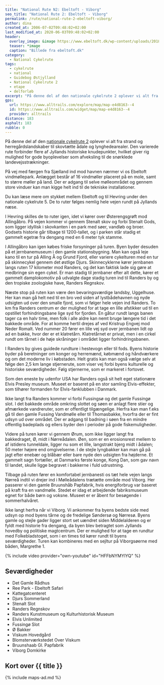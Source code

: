 ```yaml
---
title: "National Rute N2: Ebeltoft - Viborg"
seo_title: "National Rute 2: Ebeltoft - Viborg"
permalink: /rute/national-rute-2-ebeltoft-viborg/
author: dina
created_at: 2006-07-02T09:48:02+02:00
last_modified_at: 2020-06-03T09:48:02+02:00
header:
  overlay_image: &image https://www.ebeltoft.dk/wp-content/uploads/2018/05/ebeltoft-raadhus.jpg
  teaser: *image
  caption: "Billede fra ebeltoft.dk"
category:
  - National Cykelrute
tags:
  - cykelrute
  - national
  - Guidebog Østjylland
  - National Cykelrute 2
  - etape
  - delforløb
excerpt: "På denne del af den nationale cykelrute 2 oplever vi alt fra strand og herregårdslandskaber til skovtætte ådale og lynghedearealer. Den varierede rute forbinder flere af Jyllands historiske knudepunkter, hvilket giver rig mulighed for gode byoplevelser som afveksling til de snørklede landevejsstrækninger."
gps:
  url: https://www.alltrails.com/explore/map/map-e4d8163--4
  id: https://www.alltrails.com/widget/map/map-e4d8163--4
  provider: alltrails
distance: 183
asphalt: 183
rubble: 0
---
```


På denne del af den [nationale cykelrute 2](/rute/national-rute-2-hanstholm-kobenhavn/) oplever vi alt fra strand og herregårdslandskaber til skovtætte ådale og lynghedearealer. Den varierede rute forbinder flere af Jyllands historiske knudepunkter, hvilket giver rig mulighed for gode byoplevelser som afveksling til de snørklede landevejsstrækninger.

På vej med færgen fra Sjælland ind mod havnen nærmer vi os Ebeltoft vindmøllepark. Anlægget består af 16 vindmøller placeret på en mole, samt to større møller på land. Der er adgang til selve mølleområdet og gennem store vinduer kan man kigge helt ind til de tekniske installationer.

Du kan læse mere om stykket mellem Ebeltoft og til Hevring under den nationale cykelrute 5. De to ruter følges nemlig hele vejen rundt på Jyllands næse.

I Hevring skilles de to ruter igen, idet vi kører over Østerengsgrøft mod Allingåbro. På vejen kommer vi gennem Stenalt skov og forbi Stenalt Gods, som ligger idyllisk i skovkanten i en park med søer, vandløb og broer. Godsets historie går tilbage til 1200-tallet, og i parken står stadig et gammelt egetræ fra dengang med en 6 meter tyk stamme.

I Allingåbro kan igen købes friske forsyninger på turen. Byen byder desuden på et jernbanemuseum i den gamle stationsbygning. Man kan også leje kano til en tur på Alling Å og Grund Fjord, eller variere cykelturen med en tur på skinnecykel gennem det østlige Djurs. Skinnecyklerne kører jernbanen langs ruten 17 kilometer mod Randers, og det kan faktisk lade sig gøre at medbringe sin egen cykel. Er man stadig til jernbaner efter alt dette, kører et gammelt damplokomotiv på udvalgte dage stadig turen ind til Randers by og den tropiske zoologiske have, Randers Regnskov.

Næste stop på ruten kan være den bevaringsværdige landsby, Uggelhuse. Her kan man gå helt ned til en bro ved siden af lystbådehavnen og nyde udsigten ud over den smalle fjord, som vi følger hele vejen ind Randers. To km fra Randers centrum er der mulighed for at tage en lille afstikker ud til en opstillet forhindringsbane lige syd for fjorden. En gåtur rundt langs banen tager ca en halv time, men folk i alle aldre kan nemt bruge længere tid i det bakkede område. For at komme hertil drejes af ved Kristrup Engvej mod Neder Romalt. Ved nummer 20 fører en lille vej syd over jernbanen lidt op ad en bakke, hvor der er et klatretårn. Klatretårnet er privat, men i en cirkel rundt om tårnet i de høje skråninger i området ligger forhindringsbanen.

I Randers by gives guidede rundture i hestevogn eller til fods. Byens historie byder på beretninger om konger og herremænd, købmænd og håndværkere og om det moderne liv i købstaden. Helt gratis kan man også vælge selv at følge den 2,5 km lange stjernerute, som viser vej forbi byens kulturelle og historiske seværdigheder. Følg stjernerne, som er markeret i fortovet.

Som den eneste by udenfor USA har Randers også sit helt eget stationære Elvis Presley museum. Museet er baseret på en stor samling Elvis-effekter, som tilhører formanden for Elvis-fanklubben i Danmark.

Ikke langt fra Randers kommer vi forbi Fussingsø og det gamle Fussingø slot. I det bakkede område omkring slottet og søen er anlagt flere stier og afmærkede vandreruter, som er offentligt tilgængelige. Herfra kan man f.eks gå til den gamle Fussing Vandmølle eller til Thomasbakke, hvorfra der er fint udsyn ud over området. Der er adgang til badning i søen fra en mindre offentlig badeplads og ellers byder den i perioder på gode fiskemuligheder.

Videre på turen kører vi gennem Ørum, som ikke ligger langt fra bakkedraget, Ø, midt i Nørreådalen. Øen, som er en erosionsrest mellem to af istidens tunneldale, ligger nu som et lille, langstrakt bjerg midt i ådalen; 50 meter højere end omgivelserne. I de stejle lyngbakker kan man gå på jagt efter enebær og blåbær eller bare nyde den udsigten fra højderne. Et gammelt sagn fortæller, at Danmarks første konge, Kong Dan, som gav navn til landet, skulle ligge begravet i bakkerne i fuld udrustning.

Tilbage på ruten fører en komfortabel jernbanesti os tæt hele vejen langs Nørreå indtil vi drejer ind i Mølleådalens trætætte område mod Viborg. Her passerer vi den gamle Bruunshåb Papfabrik, hvis energiforbrug var baseret på kraft fra en vandmølle. Stedet er idag et arbejdende fabriksmuseum egnet for både børn og voksne. Museet er er åbent for besøgende i sommerhalvåret.

Ikke langt herfra når vi Viborg. Vi ankommer fra byens bedste side med udsyn op mod byens tårne og de fredelige Søndersø og Nørresø. Byens gamle og stejle gader ligger stort set uændret siden Middelalderen og er fyldt med historie fra dengang, da byen blev betragtet som Jyllands hovedby og politiske magtcentrum. Der er mulighed for at tage en rundtur med Folkebladstoget, som i en times tid kører rundt til byens seværdigheder. Turen kan kombineres med en sejltur på Viborgsøerne med båden, Margrethe 1.

{% include video provider="own-youtube" id="HFFbNYMYlYQ" %}

## Seværdigheder

- Det Gamle Rådhus
- Ree Park - Ebeltoft Safari
- Kattegatcenteret
- Djurs Sommerland
- Stenalt Slot
- Randers Regnskov
- Randers Kunstmuseum og Kulturhistorisk Museum
- Elvis Unlimited
- Fussingø Slot
- Ø Bakker
- Viskum Hovedgård
- Blomsterværkstedet Over Viskum
- Bruunshaab Gl. Papfabrik
- Viborg Domkirke

## Kort over {{ title }}

{% include maps-ad.md %}
